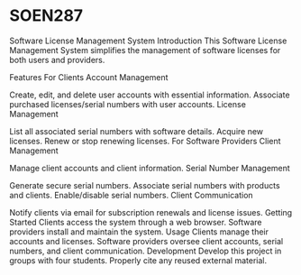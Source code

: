 # SOEN287
Software License Management System
Introduction
This Software License Management System simplifies the management of software licenses for both users and providers.

Features
For Clients
Account Management

Create, edit, and delete user accounts with essential information.
Associate purchased licenses/serial numbers with user accounts.
License Management

List all associated serial numbers with software details.
Acquire new licenses.
Renew or stop renewing licenses.
For Software Providers
Client Management

Manage client accounts and client information.
Serial Number Management

Generate secure serial numbers.
Associate serial numbers with products and clients.
Enable/disable serial numbers.
Client Communication

Notify clients via email for subscription renewals and license issues.
Getting Started
Clients access the system through a web browser.
Software providers install and maintain the system.
Usage
Clients manage their accounts and licenses.
Software providers oversee client accounts, serial numbers, and client communication.
Development
Develop this project in groups with four students.
Properly cite any reused external material.
